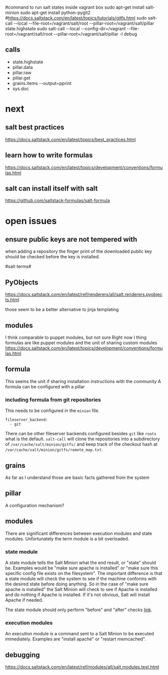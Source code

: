 #command to run salt states inside vagrant box
sudo apt-get install salt-minion
sudo apt-get install  python-pygit2 #https://docs.saltstack.com/en/latest/topics/tutorials/gitfs.html
sudo salt-call --local --file-root=/vagrant/salt/root --pillar-root=/vagrant/salt/pillar state.highstate
sudo salt-call --local --config-dir=/vagrant --file-root=/vagrant/salt/root --pillar-root=/vagrant/salt/pillar -l debug <call> 

## calls ##
* state.highstate
* pillar.data
* pillar.raw
* pillar.get <key>
* grains.items --output=pprint
* sys.doc


# next #
## salt best practices ##
https://docs.saltstack.com/en/latest/topics/best_practices.html

## learn how to write formulas #
https://docs.saltstack.com/en/latest/topics/development/conventions/formulas.html

## salt can install itself with salt ##
https://github.com/saltstack-formulas/salt-formula

# open issues #
## ensure public keys are not tempered with ##
when adding a repository the finger print of the downloaded public key should be checked before the key is installed.

#salt terms#
## PyObjects ##

https://docs.saltstack.com/en/latest/ref/renderers/all/salt.renderers.pyobjects.html

those seem to be a better alternative to jinja templating

##  modules ##
I think comparable to puppet modules, but not sure
Right now I thing formulas are like puppet modules and the unit of sharing custom modules
https://docs.saltstack.com/en/latest/topics/development/conventions/formulas.html

## formula ##
This seems the unit if sharing installation instructions with the community
A formula can be configured with a pillar

### including formula from git repositories ###
This needs to be configured in the `minion` file.

    fileserver_backend:
      - git


There can be other fileserver backends configured besides `git` like `roots` what is the default.
`salt-call` will clone the repositories into a subdirectory of `/var/cache/salt/minion/gitfs/` and keep track of the checkout hash at `/var/cache/salt/minion/gitfs/remote_map.txt`.
 
## grains ##
As far as I understand those are basic facts gathered from the system

## pillar ##
A configuration mechanism?

## modules ##
There are significant differences between execution modules and state modules. Unfortunately the term module is a bit overloaded.

### state module ###
A state module tells the Salt Minion what the end result, or "state" should be.
Examples would be "make sure apache is installed" or "make sure this specific config file exists on the filesystem".
The important difference is that a state module will check the system to see if the machine conforms with the desired state before doing anything.
So in the case of "make sure apache is installed" the Salt Minion will check to see if Apache is installed and do nothing if Apache is installed.
If it's not obvious, Salt will install Apache if needed.

The state module should only perform "before" and "after" checks [link][state module]. 

[state module]: https://docs.saltstack.com/en/latest/ref/states/writing.html#full-state-module-example

### execution modules ###
An execution module is a command sent to a Salt Minion to be executed immediately. Examples are "install apache" or "restart memcached".

## debugging ##

https://docs.saltstack.com/en/latest/ref/modules/all/salt.modules.test.html